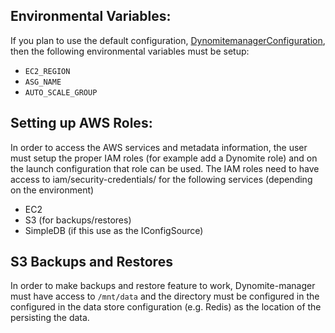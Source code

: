 
## Environmental Variables:
If you plan to use the default configuration, [DynomitemanagerConfiguration](https://github.com/Netflix/dynomite-manager/blob/dev/dynomitemanager/src/main/java/com/netflix/dynomitemanager/defaultimpl/DynomitemanagerConfiguration.java), then the following environmental variables must be setup:

*  `EC2_REGION`
*  `ASG_NAME` 
*  `AUTO_SCALE_GROUP`

## Setting up AWS Roles:
In order to access the AWS services and metadata information, the user must setup the proper IAM roles (for example add a Dynomite role) and on the launch configuration that role can be used. The IAM roles need to have access to iam/security-credentials/ for the following services (depending on the environment)
* EC2
* S3 (for backups/restores)
* SimpleDB (if this use as the IConfigSource)

## S3 Backups and Restores
In order to make backups and restore feature to work, Dynomite-manager must have access to `/mnt/data` and the directory must be configured in the configured in the data store configuration (e.g. Redis) as the location of the persisting the data.